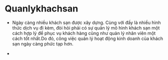 # Quanlykhachsan
* Ngày càng nhiều khách sạn được xây dựng. Cùng với đấy là nhiều hình thức dịch vụ đi kèm, đòi hỏi phải có sự quản lý mô hình khách sạn
một cách hợp lý để phục vụ khách hàng cũng như quản lý nhân viên một cách tốt nhất.Do đó, công việc quản lý hoạt động kinh doanh của khách
sạn ngày càng phức tạp hơn.

*

